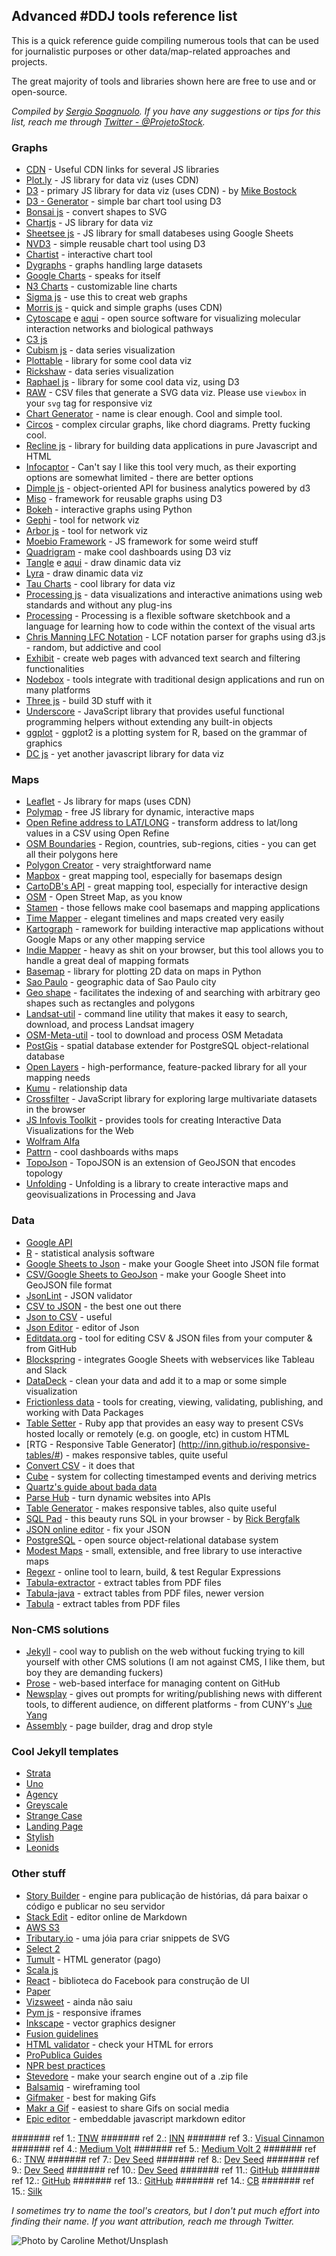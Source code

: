 ## Advanced #DDJ tools reference list  

This is a quick reference guide compiling numerous tools that can be used for journalistic purposes or other data/map-related approaches and projects.

The great majority of tools and libraries shown here are free to use and or open-source. 

_Compiled by [Sergio Spagnuolo](https://twitter.com/ProjetoStock). If you have any suggestions or tips for this list, reach me through [Twitter - @ProjetoStock](https://twitter.com/ProjetoStock)._

### Graphs

* [CDN](https://cdnjs.com/) - Useful CDN links for several JS libraries
* [Plot.ly](https://plot.ly/javascript/bar-charts/) - JS library for data viz (uses CDN)
* [D3](http://d3js.org/) - primary JS library for data viz (uses CDN) - by [Mike Bostock](https://twitter.com/mbostock)
* [D3 - Generator](http://d3-generator.com/) - simple bar chart tool using D3
* [Bonsai js](https://bonsaijs.org/) - convert shapes to SVG
* [Chartjs](http://www.chartjs.org/) - JS library for data viz
* [Sheetsee js](http://jlord.us/sheetsee.js/) - JS library for small databeses using Google Sheets
* [NVD3](http://nvd3.org/) - simple reusable chart tool using D3
* [Chartist](http://gionkunz.github.io/chartist-js/) - interactive chart tool
* [Dygraphs](http://dygraphs.com/) - graphs handling large datasets 
* [Google Charts](https://developers.google.com/chart/) - speaks for itself
* [N3 Charts](http://n3-charts.github.io/line-chart/#/) - customizable line charts
* [Sigma js](http://sigmajs.org/) - use this to creat web graphs
* [Morris js](http://morrisjs.github.io/morris.js/) - quick and simple graphs (uses CDN)
* [Cytoscape](http://js.cytoscape.org/) e [aqui](http://cytoscape.org/) - open source software for visualizing molecular interaction networks and biological pathways
* [C3 js](http://c3js.org/)
* [Cubism js](https://square.github.io/cubism/) - data series visualization
* [Plottable](http://plottablejs.org/) - library for some cool data viz
* [Rickshaw](http://code.shutterstock.com/rickshaw/) - data series visualization
* [Raphael js](http://raphaeljs.com/) - library for some cool data viz, using D3
* [RAW](http://raw.densitydesign.org/) - CSV files that generate a SVG data viz. Please use `viewbox` in your `svg` tag for responsive viz
* [Chart Generator](http://charts.livegap.com/) - name is clear enough. Cool and simple tool. 
* [Circos](http://mkweb.bcgsc.ca/tableviewer/) - complex circular graphs, like chord diagrams. Pretty fucking cool. 
* [Recline js](http://okfnlabs.org/recline/) - library for building data applications in pure Javascript and HTML
* [Infocaptor](https://my.infocaptor.com/free_data_visualization.php) - Can't say I like this tool very much, as their exporting options are somewhat limited - there are better options
* [Dimple js](http://dimplejs.org/index.html) - object-oriented API for business analytics powered by d3
* [Miso](http://misoproject.com/d3-chart/) - framework for reusable graphs using D3
* [Bokeh](http://bokeh.pydata.org/en/latest/index.html) - interactive graphs using Python
* [Gephi](http://gephi.org/) - tool for network viz
* [Arbor js](http://arborjs.org/) -  tool for network viz
* [Moebio Framework](http://moebiolabs.github.io/moebio_framework/) - JS framework for some weird stuff
* [Quadrigram](http://www.quadrigram.com/) - make cool dashboards using D3 viz
* [Tangle](http://worrydream.com/Tangle/) e [aqui](https://github.com/worrydream/Tangle) - draw dinamic data viz
* [Lyra](http://idl.cs.washington.edu/projects/lyra/app/) - draw dinamic data viz
* [Tau Charts](http://taucharts.com/) - cool library for data viz
* [Processing js](http://processingjs.org/) - data visualizations and interactive animations using web standards and without any plug-ins
* [Processing](https://processing.org/) - Processing is a flexible software sketchbook and a language for learning how to code within the context of the visual arts
* [Chris Manning LFC Notation](http://christophermanning.org/projects/building-cubic-hamiltonian-graphs-from-lcf-notation) - LCF notation parser for graphs using d3.js - random, but addictive and cool
* [Exhibit](http://www.simile-widgets.org/exhibit/) - create web pages with advanced text search and filtering functionalities
* [Nodebox](https://www.nodebox.net/) - tools integrate with traditional design applications and run on many platforms
* [Three js](http://threejs.org/) - build 3D stuff with it
* [Underscore](http://underscorejs.org/) - JavaScript library that provides useful functional programming helpers without extending any built-in objects
* [ggplot](http://ggplot2.org/) - ggplot2 is a plotting system for R, based on the grammar of graphics
* [DC js](https://github.com/dc-js/dc.js) - yet another javascript library for data viz

### Maps
* [Leaflet](http://leafletjs.com/) - Js library for maps (uses CDN)
* [Polymap](http://polymaps.org/) - free JS library for dynamic, interactive maps
* [Open Refine address to LAT/LONG](https://github.com/OpenRefine/OpenRefine/wiki/Geocoding) - transform address to lat/long values in a CSV using Open Refine
* [OSM Boundaries](https://osm.wno-edv-service.de/boundaries/) - Region, countries, sub-regions, cities - you can get all their polygons here
* [Polygon Creator](http://polygons.openstreetmap.fr/index.py) - very straightforward name
* [Mapbox](https://www.mapbox.com) - great mapping tool, especially for basemaps design
* [CartoDB's API](http://docs.cartodb.com/cartodb-platform/cartodb-js/) - great mapping tool, especially for interactive design
* [OSM](https://www.openstreetmap.org) - Open Street Map, as you know
* [Stamen](http://stamen.com/) - those fellows make cool basemaps and mapping applications
* [Time Mapper](http://timemapper.okfnlabs.org/) - elegant timelines and maps created very easily
* [Kartograph](http://kartograph.org/) - ramework for building interactive map applications without Google Maps or any other mapping service
* [Indie Mapper](http://indiemapper.com/app/) - heavy as shit on your browser, but this tool allows you to handle a great deal of mapping formats
* [Basemap](http://matplotlib.org/basemap/) - library for plotting 2D data on maps in Python
* [Sao Paulo](https://github.com/okfn-brasil/gastos_abertos_dados/tree/master/GIS) - geographic data of Sao Paulo city
* [Geo shape](https://www.elastic.co/guide/en/elasticsearch/reference/1.4/mapping-geo-shape-type.html) - facilitates the indexing of and searching with arbitrary geo shapes such as rectangles and polygons
* [Landsat-util](https://github.com/developmentseed/landsat-util) - command line utility that makes it easy to search, download, and process Landsat imagery
* [OSM-Meta-util](https://github.com/osmlab/osm-meta-util) - tool to download and process OSM Metadata
* [PostGis](http://postgis.net/) - spatial database extender for PostgreSQL object-relational database
* [Open Layers](http://openlayers.org/) - high-performance, feature-packed library for all your mapping needs
* [Kumu](https://www.kumu.io/) - relationship data
* [Crossfilter](http://square.github.io/crossfilter/) - JavaScript library for exploring large multivariate datasets in the browser
* [JS Infovis Toolkit](http://philogb.github.io/jit/) - provides tools for creating Interactive Data Visualizations for the Web
* [Wolfram Alfa](http://www.wolframalpha.com/)
* [Pattrn](http://pattrn.co/) - cool dashboards withs maps
* [TopoJson](https://github.com/mbostock/topojson) - TopoJSON is an extension of GeoJSON that encodes topology
* [Unfolding](http://unfoldingmaps.org/) - Unfolding is a library to create interactive maps and geovisualizations in Processing and Java

### Data
* [Google API](https://developers.google.com/identity/)
* [R](https://www.r-project.org/) - statistical analysis software
* [Google Sheets to Json](http://blog.pamelafox.org/2013/06/exporting-google-spreadsheet-as-json.html) - make your Google Sheet into JSON file format
* [CSV/Google Sheets to GeoJson](https://github.com/mapbox/geo-googledocs/) - make your Google Sheet into GeoJSON file format
* [JsonLint](http://jsonlint.com/#) - JSON validator
* [CSV to JSON](http://www.csvjson.com/csv2json) - the best one out there
* [Json to CSV](http://konklone.io/json/) - useful
* [Json Editor](http://www.jsoneditoronline.org/) - editor of Json
* [Editdata.org](http://editdata.org/about) - tool for editing CSV & JSON files from your computer & from GitHub
* [Blockspring](https://www.blockspring.com/) - integrates Google Sheets with webservices like Tableau and Slack
* [DataDeck](http://explorer.okfnlabs.org/#start) - clean your data and add it to a map or some simple visualization
* [Frictionless data](http://data.okfn.org/) - tools for creating, viewing, validating, publishing, and working with Data Packages
* [Table Setter](http://propublica.github.io/table-setter/) - Ruby app that provides an easy way to present CSVs hosted locally or remotely (e.g. on google, etc) in custom HTML
* [RTG - Responsive Table Generator] (http://inn.github.io/responsive-tables/#) - makes responsive tables, quite useful
* [Convert CSV](http://www.convertcsv.com/) - it does that
* [Cube](http://square.github.io/cube/) - system for collecting timestamped events and deriving metrics
* [Quartz's guide about bada data](https://github.com/Quartz/bad-data-guide)
* [Parse Hub](https://www.parsehub.com/) - turn dynamic websites into APIs
* [Table Generator](http://www.tablesgenerator.com/) - makes responsive tables, also quite useful
* [SQL Pad](http://rickbergfalk.github.io/sqlpad/) - this beauty runs SQL in your browser - by [Rick Bergfalk](http://rickbergfalk.github.io/)
* [JSON online editor](http://www.jsoneditoronline.org/) - fix your JSON
* [PostgreSQL](http://www.postgresql.org/) -  open source object-relational database system
* [Modest Maps](http://modestmaps.com/) - small, extensible, and free library to use interactive maps
* [Regexr](http://regexr.com/) - online tool to learn, build, & test Regular Expressions
* [Tabula-extractor](https://github.com/tabulapdf/tabula-extractor) - extract tables from PDF files
* [Tabula-java](https://github.com/tabulapdf/tabula-java) - extract tables from PDF files, newer version
* [Tabula](http://tabula.technology/) - extract tables from PDF files

### Non-CMS solutions
* [Jekyll](https://jekyllrb.com/) - cool way to publish on the web without fucking trying to kill yourself with other CMS solutions (I am not against CMS, I like them, but boy they are demanding fuckers)
* [Prose](https://github.com/prose/prose) - web-based interface for managing content on GitHub
* [Newsplay](https://github.com/jueyang/newsplay) - gives out prompts for writing/publishing news with different tools, to different audience, on different platforms - from CUNY's [Jue Yang](https://twitter.com/jue_yang)
* [Assembly](http://themeforest.net/item/assembly-multipurpose-theme-with-page-builder/12536114) - page builder, drag and drop style

### Cool Jekyll templates
* [Strata](http://jekyllthemes.org/themes/strata/)
* [Uno](http://jekyllthemes.org/themes/jekyll-uno/)
* [Agency](http://jekyllthemes.org/themes/agency/)
* [Greyscale](http://jekyllthemes.org/themes/grayscale/)
* [Strange Case](http://jekyllthemes.org/themes/strangecase/)
* [Landing Page](http://jekyllthemes.org/themes/landing-page/)
* [Stylish](http://jekyllthemes.org/themes/stylish-portfolio/)
* [Leonids](http://jekyllthemes.org/themes/leonids/)

### Other stuff
* [Story Builder](http://storybuilder.jumpstart.ge/en) - engine para publicação de histórias, dá para baixar o código e publicar no seu servidor
* [Stack Edit](https://stackedit.io/editor) - editor online de Markdown
* [AWS S3](http://aws.amazon.com/s3/)
* [Tributary.io](http://tributary.io/) - uma jóia para criar snippets de SVG 
* [Select 2](https://select2.github.io/)
* [Tumult](http://tumult.com/hype/) - HTML generator (pago)
* [Scala js](http://lihaoyi.github.io/hands-on-scala-js/)
* [React](http://facebook.github.io/react/) - biblioteca do Facebook para construção de UI
* [Paper](http://paperjs.org/about/)
* [Vizsweet](http://www.vizsweet.com/) - ainda não saiu
* [Pym js](http://blog.apps.npr.org/pym.js/) - responsive iframes
* [Inkscape](https://inkscape.org/pt/) - vector graphics designer
* [Fusion guidelines](https://github.com/fusioneng/tech-docs)
* [HTML validator](https://validator.w3.org) - check your HTML for errors
* [ProPublica Guides](https://github.com/propublica/guides)
* [NPR best practices](https://github.com/nprapps/bestpractices)
* [Stevedore](https://github.com/newsdev/stevedore) - make your search engine out of a .zip file
* [Balsamiq](https://balsamiq.com/download/#) - wireframing tool
* [Gifmaker](http://gifmaker.me/) - best for making Gifs
* [Makr a Gif](http://makeagif.com/) - easiest to share Gifs on social media
* [Epic editor](http://epiceditor.com/) - embeddable javascript markdown editor


####### ref 1.: [TNW](http://thenextweb.com/dd/2015/06/12/20-best-javascript-chart-libraries/)
####### ref 2.: [INN](http://nerds.inn.org/toolbox/)
####### ref 3.: [Visual Cinnamon](http://www.visualcinnamon.com/)
####### ref 4.: [Medium Volt](https://medium.com/volt-data-lab/26-ferramentas-para-visualiza%C3%A7%C3%A3o-de-dados-avaliadas-pelo-volt-654c5a590497#.7lof0g732)
####### ref 5.: [Medium Volt 2](https://medium.com/volt-data-lab/6-ferramentas-para-extrair-dados-da-internet-avaliadas-pelo-volt-586b6352fdd2#.jbd8yb9a2)
####### ref 6.: [TNW](http://thenextweb.com/apps/2012/09/29/the-best-apps-communities-tools-writers-journalists/)
####### ref 7.: [Dev Seed](http://inspire.blufra.me/big-data-visualization-review-of-the-20-best-tools/)
####### ref 8.: [Dev Seed](https://developmentseed.org/projects/landsat-util/)
####### ref 9.: [Dev Seed](https://developmentseed.org/blog/2012/june/25/prose-a-content-editor-for-github/)
####### ref 10.: [Dev Seed](https://developmentseed.org/blog/new-healthcare-gov-is-open-and-cms-free/)
####### ref 11.: [GitHub](https://github.com/prose/starter)
####### ref 12.: [GitHub](https://github.com/jueyang/know-your-tools)
####### ref 13.: [GitHub](https://github.com/jueyang/mapmakers-cheatsheet)
####### ref 14.: [CB](http://www.creativebloq.com/design-tools/data-visualization-712402)
####### ref 15.: [Silk](http://data-journalism-tools.silk.co/)

_I sometimes try to name the tool's creators, but I don't put much effort into finding their name. If you want attribution, reach me through Twitter._

![Photo by Caroline Methot/Unsplash](https://images.unsplash.com/photo-1452796907770-ad6cd374b12d?crop=entropy&fit=crop&fm=jpg&h=700&ixjsv=2.1.0&ixlib=rb-0.3.5&q=80&w=1275)
